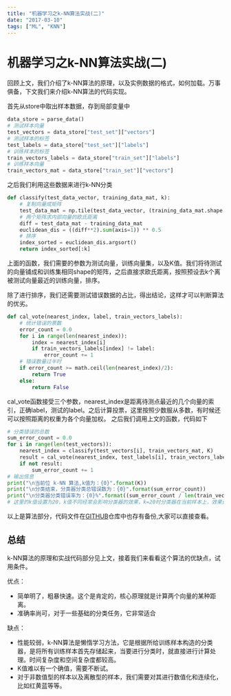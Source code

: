 ```yaml
---
title: "机器学习之k-NN算法实战(二)"
date: "2017-03-10"
tags: ["ML", "KNN"]
---
```

# 机器学习之k-NN算法实战(二)

回顾上文，我们介绍了k-NN算法的原理，以及实例数据的格式，如何加载。万事俱备，下文我们来介绍k-NN算法的代码实现。

首先从store中取出样本数据，存到局部变量中

```python
data_store = parse_data()
# 测试样本向量
test_vectors = data_store["test_set"]["vectors"]
# 测试样本的标签
test_labels = data_store["test_set"]["labels"]
# 训练样本的标签
train_vectors_labels = data_store["train_set"]["labels"]
# 训练样本向量
train_vectors_mat = data_store["train_set"]["vectors"]
```

之后我们利用这些数据来进行k-NN分类

```python
def classify(test_data_vector, training_data_mat, k):
    # 复制向量成矩阵
    test_data_mat = np.tile(test_data_vector, (training_data_mat.shape[0], 1))
    # 两个矩阵求内部向量的欧氏距离
    diff = test_data_mat - training_data_mat
    euclidean_dis = ((diff**2).sum(axis=1)) ** 0.5
    # 排序
    index_sorted = euclidean_dis.argsort()
    return index_sorted[:k]
```

上面的函数，我们需要的参数为测试向量，训练向量集，以及K值。我们将待测试的向量铺成和训练集相同shape的矩阵，之后直接求欧氏距离，按照预设去k个离被测试向量最近的训练向量，排序。

除了进行排序，我们还需要测试错误数据的占比，得出结论，这样才可以判断算法的优劣。

```python
def cal_vote(nearest_index, label, train_vectors_labels):
    # 统计错误的票数
    error_count = 0.0
    for i in range(len(nearest_index)):
        index = nearest_index[i]
        if train_vectors_labels[index] != label:
            error_count += 1
    # 错误数量过半时
    if error_count >= math.ceil(len(nearest_index)/2):
        return True
    else:
        return False
```

cal_vote函数接受三个参数，nearest_index是距离待测点最近的几个向量的索引，正确label，测试的label。之后计算投票，这里按照少数服从多数，有时候还可以按照距离的权重为各个向量加权。
之后我们调用上文的函数，代码如下

```python
# 分类错误的总数
sum_error_count = 0.0
for i in range(len(test_vectors)):
    nearest_index = classify(test_vectors[i], train_vectors_mat, K)
    result = cal_vote(nearest_index, test_labels[i], train_vectors_labels)
    if not result:
        sum_error_count += 1
# 输出信息
print("\n当前位 k-NN 算法,k值为：{0}".format(K))
print("\n分类结束，分类器分类总错误数为：{0}".format(sum_error_count))
print("\n分类器分类错误率为：{0}%".format((sum_error_count / len(train_vectors_labels))*100))
# 这里的k值设置为20，k值不同经常会影响分类器的效果，k=20时分类器在当前样本上，效果还不错
```

以上是算法部分，代码文件在[GITHUB](https://github.com/getcha22/Machine-Learning/blob/master/k-NN/k-NN.py)仓库中也存有备份,大家可以直接查看。

## 总结

k-NN算法的原理和实战代码部分见上文，接着我们来看看这个算法的优缺点，试用条件。

优点：

- 简单明了，粗暴快速。这个是肯定的，核心原理就是计算两个向量的某种距离。
- 准确率尚可，对于一些基础的分类任务，它非常适合

缺点：
- 性能较弱，k-NN算法是懒惰学习方法，它是根据所给训练样本构造的分类器，是将所有训练样本首先存储起来，当要进行分类时，就直接进行计算处理。时间复杂度和空间复杂度都较高。
- K值难以有一个确值，需要不断试。
- 对于非数值型的样本以及离散型的样本，我们需要对其进行数值化和连续化，比如红黄蓝等等。